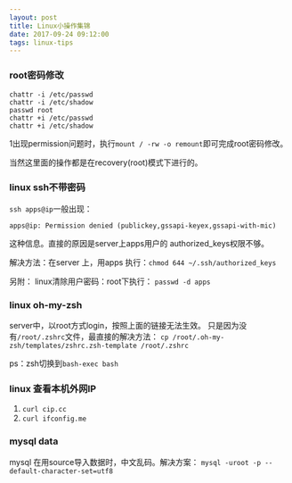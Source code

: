 ```yaml
---
layout: post
title: Linux小操作集锦
date: 2017-09-24 09:12:00
tags: linux-tips
---
```


### root密码修改

```
chattr -i /etc/passwd
chattr -i /etc/shadow
passwd root
chattr +i /etc/passwd
chattr +i /etc/shadow
```
<!-- more -->
1出现permission问题时，执行`mount / -rw -o remount`即可完成root密码修改。

当然这里面的操作都是在recovery(root)模式下进行的。


### linux ssh不带密码
`ssh apps@ip`一般出现：
```
apps@ip: Permission denied (publickey,gssapi-keyex,gssapi-with-mic)
```

这种信息。直接的原因是server上apps用户的 authorized_keys权限不够。

解决方法：在server 上，用apps 执行：`chmod 644 ~/.ssh/authorized_keys`

另附：
linux清除用户密码：root下执行： `passwd -d apps`


### linux oh-my-zsh
server中，以root方式login，按照上面的链接无法生效。
只是因为没有`/root/.zshrc`文件，最直接的解决方法：
`cp /root/.oh-my-zsh/templates/zshrc.zsh-template /root/.zshrc`

ps：zsh切换到`bash-exec bash`


### linux 查看本机外网IP
1. `curl cip.cc`
2. `curl ifconfig.me`


### mysql data
mysql 在用source导入数据时，中文乱码。解决方案：
`mysql -uroot -p --default-character-set=utf8`

